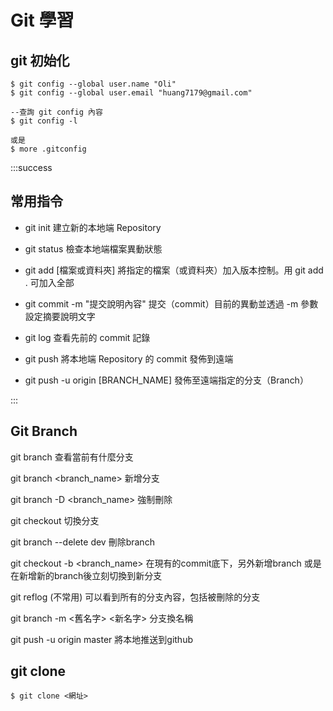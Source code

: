 # Git 學習

## git 初始化

```sql=
$ git config --global user.name "Oli"
$ git config --global user.email "huang7179@gmail.com"

--查詢 git config 內容
$ git config -l

或是
$ more .gitconfig
```

:::success
## 常用指令

- git init
建立新的本地端 Repository

- git status
檢查本地端檔案異動狀態

- git add [檔案或資料夾]
將指定的檔案（或資料夾）加入版本控制。用 git add . 可加入全部

- git commit -m "提交說明內容"
提交（commit）目前的異動並透過 -m 參數設定摘要說明文字

- git log
查看先前的 commit 記錄

- git push
將本地端 Repository 的 commit 發佈到遠端

- git push -u origin [BRANCH_NAME]
發佈至遠端指定的分支（Branch）


:::


## Git Branch

git branch
查看當前有什麼分支
    
git branch <branch_name>
新增分支

git branch -D <branch_name>
強制刪除

git checkout
切換分支

git branch --delete dev
刪除branch

git checkout -b <branch_name>
在現有的commit底下，另外新增branch
或是在新增新的branch後立刻切換到新分支

git reflog (不常用)
可以看到所有的分支內容，包括被刪除的分支

git branch -m <舊名字> <新名字>
分支換名稱

git push -u origin master
將本地推送到github

## git clone

```htmlembedded=
$ git clone <網址>
```

